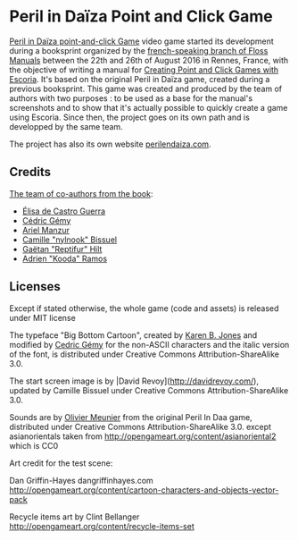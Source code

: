 Peril in Daïza Point and Click Game
==============

[Peril in Daïza point-and-click Game](http://perilendaiza.com/) video game started its development during a booksprint organized by the [french-speaking branch of Floss Manuals](http://fr.flossmanuals.net/) between the 22th and 26th of August 2016 in Rennes, France, with the objective of writing a manual for [Creating Point and Click Games with Escoria](https://fr.flossmanuals.net/creating-point-and-click-games-with-escoria/). It's based on the original Peril in Daïza game, created during a previous booksprint.
This game was created and produced by the team of authors with two purposes : to be used as a base for the manual's screenshots and to show that it's actually possible to quickly create a game using Escoria. 
Since then, the project goes on its own path and is developped by the same team.

The project has also its own website [perilendaiza.com](http://perilendaiza.com/).


Credits
-------

[The team of co-authors from the book](http://fr.flossmanuals.net/blender-pour-le-jeu-video/ch042_a-propos):

  - [Élisa de Castro Guerra](http://activdesign.eu)
  - [Cédric Gémy](http://activdesign.eu)
  - [Ariel Manzur](https://godotengine.org/)
  - [Camille "nylnook" Bissuel](http://nylnook.com/en)
  - [Gaëtan "Reptifur" Hilt](http://repti.fr)
  - [Adrien "Kooda" Ramos](http://upyum.com)


Licenses
--------
Except if stated otherwise, the whole game (code and assets) is released under MIT license

The typeface "Big Bottom Cartoon", created by [Karen B. Jones](http://karenbjones.com/) and modified by [Cedric Gémy](http://cgemy.com/) for the non-ASCII characters and the italic version of the font, is distributed under Creative Commons Attribution-ShareAlike 3.0.

The start screen image is by |David Revoy](http://davidrevoy.com/), updated by Camille Bissuel under Creative Commons Attribution-ShareAlike 3.0.

Sounds are by [Olivier Meunier](http://f-lat.org/) from the original Peril In Daa game, distributed under Creative Commons Attribution-ShareAlike 3.0.
except asianorientals taken from http://opengameart.org/content/asianoriental2 which is CC0


Art credit for the test scene:

Dan Griffin-Hayes dangriffinhayes.com
http://opengameart.org/content/cartoon-characters-and-objects-vector-pack

Recycle items art by Clint Bellanger
http://opengameart.org/content/recycle-items-set
